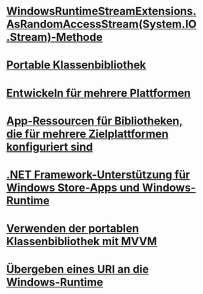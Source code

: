 # [WindowsRuntimeStreamExtensions.AsRandomAccessStream(System.IO.Stream)-Methode](windowsruntimestreamextensions-asrandomaccessstream-method.md)
# [Portable Klassenbibliothek](cross-platform-development-with-the-portable-class-library.md)
# [Entwickeln für mehrere Plattformen](index.md)
# [App-Ressourcen für Bibliotheken, die für mehrere Zielplattformen konfiguriert sind](app-resources-for-libraries-that-target-multiple-platforms.md)
# [.NET Framework-Unterstützung für Windows Store-Apps und Windows-Runtime](support-for-windows-store-apps-and-windows-runtime.md)
# [Verwenden der portablen Klassenbibliothek mit MVVM](using-portable-class-library-with-model-view-view-model.md)
# [Übergeben eines URI an die Windows-Runtime](passing-a-uri-to-the-windows-runtime.md)
